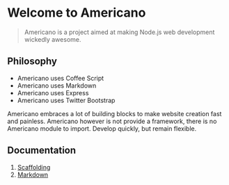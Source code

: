 # Welcome to Americano

> Americano is a project aimed at making Node.js web development wickedly awesome.

## Philosophy

- Americano uses Coffee Script
- Americano uses Markdown
- Americano uses Express
- Americano uses Twitter Bootstrap

Americano embraces a lot of building blocks to make website creation fast and painless.
Americano however is not provide a framework,
there is no Americano module to import.
Develop quickly, but remain flexible.

## Documentation

1. [Scaffolding](/docs/scaffolding)
2. [Markdown](/docs/markdown)
